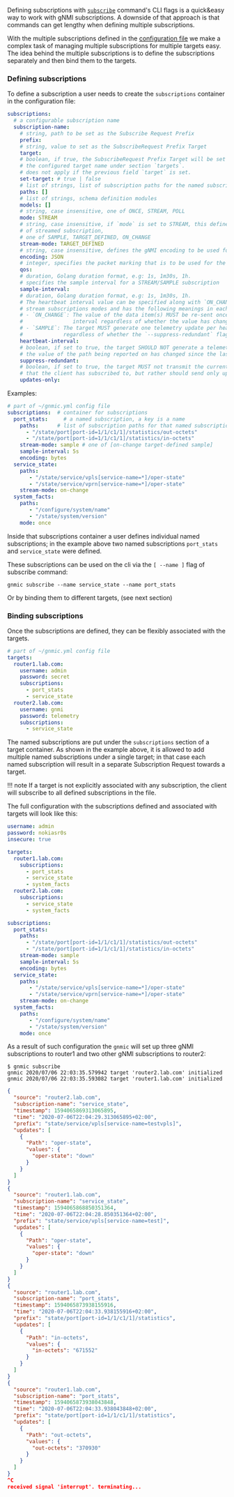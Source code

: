 

Defining subscriptions with [`subscribe`](../cmd/subscribe.md) command's CLI flags is a quick&easy way to work with gNMI subscriptions. A downside of that approach is that commands can get lengthy when defining multiple subscriptions.

With the multiple subscriptions defined in the [configuration file](configuration_file.md) we make a complex task of managing multiple subscriptions for multiple targets easy. The idea behind the multiple subscriptions is to define the subscriptions separately and then bind them to the targets.

### Defining subscriptions

To define a subscription a user needs to create the `subscriptions` container in the configuration file:

```yaml
subscriptions:
  # a configurable subscription name
  subscription-name:
    # string, path to be set as the Subscribe Request Prefix
    prefix:
    # string, value to set as the SubscribeRequest Prefix Target
    target:
    # boolean, if true, the SubscribeRequest Prefix Target will be set to 
    # the configured target name under section `targets`.
    # does not apply if the previous field `target` is set.
    set-target: # true | false
    # list of strings, list of subscription paths for the named subscription
    paths: []
    # list of strings, schema definition modules
    models: []
    # string, case insensitive, one of ONCE, STREAM, POLL
    mode: STREAM
    # string, case insensitive, if `mode` is set to STREAM, this defines the type 
    # of streamed subscription,
    # one of SAMPLE, TARGET_DEFINED, ON_CHANGE
    stream-mode: TARGET_DEFINED
    # string, case insensitive, defines the gNMI encoding to be used for the subscription
    encoding: JSON
    # integer, specifies the packet marking that is to be used for the subscribe responses
    qos:
    # duration, Golang duration format, e.g: 1s, 1m30s, 1h.
    # specifies the sample interval for a STREAM/SAMPLE subscription
    sample-interval:
    # duration, Golang duration format, e.g: 1s, 1m30s, 1h.
    # The heartbeat interval value can be specified along with `ON_CHANGE` or `SAMPLE` 
    # stream subscriptions modes and has the following meanings in each case:
    # - `ON_CHANGE`: The value of the data item(s) MUST be re-sent once per heartbeat 
    #                interval regardless of whether the value has changed or not.
    # - `SAMPLE`: The target MUST generate one telemetry update per heartbeat interval, 
    #             regardless of whether the `--suppress-redundant` flag is set to true.
    heartbeat-interval:
    # boolean, if set to true, the target SHOULD NOT generate a telemetry update message unless 
    # the value of the path being reported on has changed since the last 
    suppress-redundant:
    # boolean, if set to true, the target MUST not transmit the current state of the paths 
    # that the client has subscribed to, but rather should send only updates to them.
    updates-only:
```

Examples:

```yaml
# part of ~/gnmic.yml config file
subscriptions:  # container for subscriptions
  port_stats:     # a named subscription, a key is a name
    paths:      # list of subscription paths for that named subscription
      - "/state/port[port-id=1/1/c1/1]/statistics/out-octets"
      - "/state/port[port-id=1/1/c1/1]/statistics/in-octets"
    stream-mode: sample # one of [on-change target-defined sample]
    sample-interval: 5s
    encoding: bytes
  service_state:
    paths:
       - "/state/service/vpls[service-name=*]/oper-state"
       - "/state/service/vprn[service-name=*]/oper-state"
    stream-mode: on-change
  system_facts:
    paths:
       - "/configure/system/name"
       - "/state/system/version"
    mode: once
```

Inside that subscriptions container a user defines individual named subscriptions; in the example above two named subscriptions `port_stats` and `service_state` were defined.

These subscriptions can be used on the cli via the `[ --name ]` flag of subscribe command:

```shell
gnmic subscribe --name service_state --name port_stats
```

Or by binding them to different targets, (see next section)

### Binding subscriptions

Once the subscriptions are defined, they can be flexibly associated with the targets.

```yaml
# part of ~/gnmic.yml config file
targets:
  router1.lab.com:
    username: admin
    password: secret
    subscriptions:
      - port_stats
      - service_state
  router2.lab.com:
    username: gnmi
    password: telemetry
    subscriptions:
      - service_state
```

The named subscriptions are put under the `subscriptions` section of a target container. As shown in the example above, it is allowed to add multiple named subscriptions under a single target; in that case each named subscription will result in a separate Subscription Request towards a target.

!!! note
    If a target is not explicitly associated with any subscription, the client will subscribe to all defined subscriptions in the file.

The full configuration with the subscriptions defined and associated with targets will look like this:

```yaml
username: admin
password: nokiasr0s
insecure: true

targets:
  router1.lab.com:
    subscriptions:
      - port_stats
      - service_state
      - system_facts
  router2.lab.com:
    subscriptions:
      - service_state
      - system_facts

subscriptions:
  port_stats:
    paths:
      - "/state/port[port-id=1/1/c1/1]/statistics/out-octets"
      - "/state/port[port-id=1/1/c1/1]/statistics/in-octets"
    stream-mode: sample
    sample-interval: 5s
    encoding: bytes
  service_state:
    paths:
       - "/state/service/vpls[service-name=*]/oper-state"
       - "/state/service/vprn[service-name=*]/oper-state"
    stream-mode: on-change
  system_facts:
    paths:
       - "/configure/system/name"
       - "/state/system/version"
    mode: once
```

As a result of such configuration the `gnmic` will set up three gNMI subscriptions to router1 and two other gNMI subscriptions to router2:

```shell
$ gnmic subscribe
gnmic 2020/07/06 22:03:35.579942 target 'router2.lab.com' initialized
gnmic 2020/07/06 22:03:35.593082 target 'router1.lab.com' initialized
```

```json
{
  "source": "router2.lab.com",
  "subscription-name": "service_state",
  "timestamp": 1594065869313065895,
  "time": "2020-07-06T22:04:29.313065895+02:00",
  "prefix": "state/service/vpls[service-name=testvpls]",
  "updates": [
    {
      "Path": "oper-state",
      "values": {
        "oper-state": "down"
      }
    }
  ]
}
{
  "source": "router1.lab.com",
  "subscription-name": "service_state",
  "timestamp": 1594065868850351364,
  "time": "2020-07-06T22:04:28.850351364+02:00",
  "prefix": "state/service/vpls[service-name=test]",
  "updates": [
    {
      "Path": "oper-state",
      "values": {
        "oper-state": "down"
      }
    }
  ]
}
{
  "source": "router1.lab.com",
  "subscription-name": "port_stats",
  "timestamp": 1594065873938155916,
  "time": "2020-07-06T22:04:33.938155916+02:00",
  "prefix": "state/port[port-id=1/1/c1/1]/statistics",
  "updates": [
    {
      "Path": "in-octets",
      "values": {
        "in-octets": "671552"
      }
    }
  ]
}
{
  "source": "router1.lab.com",
  "subscription-name": "port_stats",
  "timestamp": 1594065873938043848,
  "time": "2020-07-06T22:04:33.938043848+02:00",
  "prefix": "state/port[port-id=1/1/c1/1]/statistics",
  "updates": [
    {
      "Path": "out-octets",
      "values": {
        "out-octets": "370930"
      }
    }
  ]
}
^C
received signal 'interrupt'. terminating...
```
